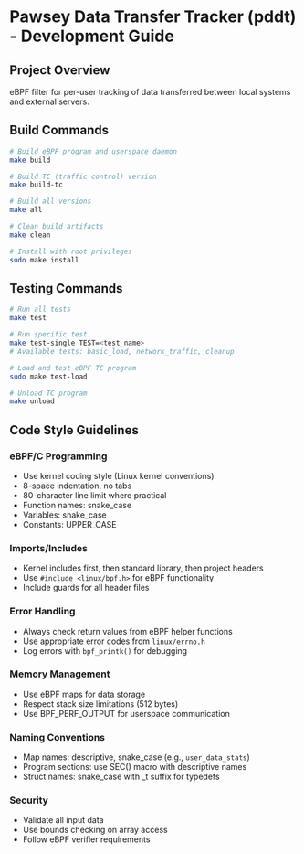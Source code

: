 # Pawsey Data Transfer Tracker (pddt) - Development Guide

## Project Overview
eBPF filter for per-user tracking of data transferred between local systems and external servers.

## Build Commands
```bash
# Build eBPF program and userspace daemon
make build

# Build TC (traffic control) version
make build-tc

# Build all versions
make all

# Clean build artifacts
make clean

# Install with root privileges
sudo make install
```

## Testing Commands
```bash
# Run all tests
make test

# Run specific test
make test-single TEST=<test_name>
# Available tests: basic_load, network_traffic, cleanup

# Load and test eBPF TC program
sudo make test-load

# Unload TC program
make unload
```

## Code Style Guidelines

### eBPF/C Programming
- Use kernel coding style (Linux kernel conventions)
- 8-space indentation, no tabs
- 80-character line limit where practical
- Function names: snake_case
- Variables: snake_case
- Constants: UPPER_CASE

### Imports/Includes
- Kernel includes first, then standard library, then project headers
- Use `#include <linux/bpf.h>` for eBPF functionality
- Include guards for all header files

### Error Handling
- Always check return values from eBPF helper functions
- Use appropriate error codes from `linux/errno.h`
- Log errors with `bpf_printk()` for debugging

### Memory Management
- Use eBPF maps for data storage
- Respect stack size limitations (512 bytes)
- Use BPF_PERF_OUTPUT for userspace communication

### Naming Conventions
- Map names: descriptive, snake_case (e.g., `user_data_stats`)
- Program sections: use SEC() macro with descriptive names
- Struct names: snake_case with _t suffix for typedefs

### Security
- Validate all input data
- Use bounds checking on array access
- Follow eBPF verifier requirements